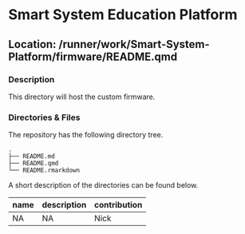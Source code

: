 

# Smart System Education Platform

## Location: /runner/work/Smart-System-Platform/firmware/README.qmd

### Description

This directory will host the custom firmware.

### Directories & Files

The repository has the following directory tree.

    .
    ├── README.md
    ├── README.qmd
    └── README.rmarkdown

A short description of the directories can be found below.

| name | description | contribution |
|------|-------------|--------------|
| NA   | NA          | Nick         |
